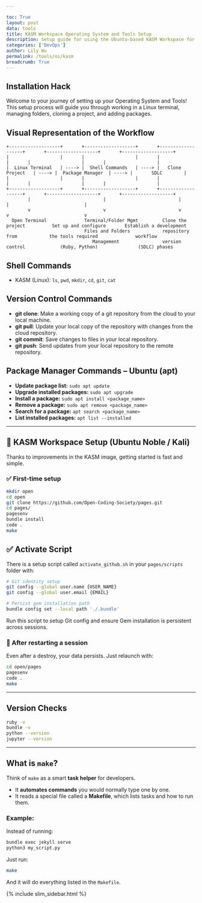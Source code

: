 ```yaml
---

toc: True
layout: post
data: tools
title: KASM Workspace Operating System and Tools Setup
description: Setup guide for using the Ubuntu-based KASM Workspace for development.
categories: ['DevOps']
author: Lily Wu
permalink: /tools/os/kasm
breadcrumb: True 
---
```


## Installation Hack

Welcome to your journey of setting up your Operating System and Tools! This setup process will guide you through working in a Linux terminal, managing folders, cloning a project, and adding packages.

## Visual Representation of the Workflow
```text
+-------------------+       +-------------------+       +-------------------+       +-------------------+       +-------------------+
|                   |       |                   |       |                   |       |                   |       |                   |
|  Linux Terminal   | ----> |  Shell Commands   | ----> |   Clone Project   | ----> |  Package Manager  | ----> |       SDLC        |
|                   |       |                   |       |                   |       |                   |       |                   |
+-------------------+       +-------------------+       +-------------------+       +-------------------+       +-------------------+
        |                           |                           |                           |                            |
        v                           v                           v                           v                            v
  Open Terminal              Terminal/Folder Mgmt         Clone the project          Set up and configure       Establish a development
                             Files and Folders            repository from            the tools required              workflow 
                                Management                version control             (Ruby, Python)               (SDLC) phases
````

## Shell Commands

* KASM (Linux): `ls`, `pwd`, `mkdir`, `cd`, `git`, `cat`

## Version Control Commands

* **git clone**: Make a working copy of a git repository from the cloud to your local machine.
* **git pull**: Update your local copy of the repository with changes from the cloud repository.
* **git commit**: Save changes to files in your local repository.
* **git push**: Send updates from your local repository to the remote repository.

## Package Manager Commands – Ubuntu (apt)

* **Update package list:** `sudo apt update`
* **Upgrade installed packages:** `sudo apt upgrade`
* **Install a package:** `sudo apt install <package_name>`
* **Remove a package:** `sudo apt remove <package_name>`
* **Search for a package:** `apt search <package_name>`
* **List installed packages:** `apt list --installed`

---

## 🚀 KASM Workspace Setup (Ubuntu Noble / Kali)

Thanks to improvements in the KASM image, getting started is fast and simple.

### ✅ First-time setup

```bash
mkdir open
cd open
git clone https://github.com/Open-Coding-Society/pages.git
cd pages/
pagesenv
bundle install
code .
make
```

## ✅ Activate Script

There is a setup script called `activate_github.sh` in your `pages/scripts` folder with:

```bash
# Git identity setup
git config --global user.name {USER_NAME}
git config --global user.email {EMAIL}

# Persist gem installation path
bundle config set --local path './.bundle'
```

Run this script to setup Git config and ensure Gem installation is persistent across sessions.


### 🔁 After restarting a session

Even after a destroy, your data persists. Just relaunch with:

```bash
cd open/pages
pagesenv
code .
make
```

---

## Version Checks

```bash
ruby -v
bundle -v
python --version
jupyter --version
```

---

## What is `make`?

Think of `make` as a smart **task helper** for developers.

* It **automates commands** you would normally type one by one.
* It reads a special file called a **Makefile**, which lists tasks and how to run them.

### Example:

Instead of running:

```bash
bundle exec jekyll serve
python3 my_script.py
```

Just run:

```bash
make
```

And it will do everything listed in the `Makefile`.

{% include slim_sidebar.html %}
